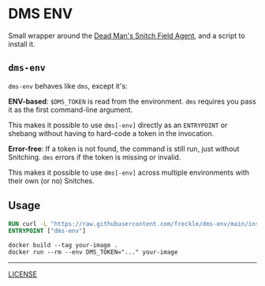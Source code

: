 # DMS ENV

Small wrapper around the [Dead Man's Snitch Field Agent][dms], and a script to
install it.

[dms]: https://deadmanssnitch.com/docs/field-agent

## `dms-env`

`dms-env` behaves like `dms`, except it's:

**ENV-based**: `$DMS_TOKEN` is read from the environment. `dms` requires you
pass it as the first command-line argument.

This makes it possible to use `dms[-env]` directly as an `ENTRYPOINT` or shebang
without having to hard-code a token in the invocation.

**Error-free**: If a token is not found, the command is still run, just without
Snitching. `dms` errors if the token is missing or invalid.

This makes it possible to use `dms[-env]` across multiple environments with
their own (or no) Snitches.

## Usage

```dockerfile
RUN curl -L "https://raw.githubusercontent.com/freckle/dms-env/main/install" | sh
ENTRYPOINT ["dms-env"]
```

```console
docker build --tag your-image .
docker run --rm --env DMS_TOKEN="..." your-image
```

---

[LICENSE](./LICENSE)
